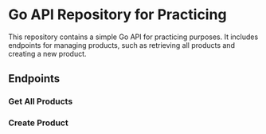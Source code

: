 # Go API Repository for Practicing

This repository contains a simple Go API for practicing purposes. It includes endpoints for managing products, such as retrieving all products and creating a new product.

## Endpoints

### Get All Products

### Create Product
